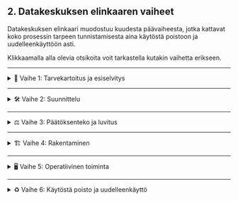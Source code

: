 ## 2. Datakeskuksen elinkaaren vaiheet

Datakeskuksen elinkaari muodostuu kuudesta päävaiheesta, jotka kattavat koko prosessin tarpeen tunnistamisesta aina käytöstä poistoon ja uudelleenkäyttöön asti.

Klikkaamalla alla olevia otsikoita voit tarkastella kutakin vaihetta erikseen.

---

<details>
<summary>🔢 Vaihe 1: Tarvekartoitus ja esiselvitys</summary>

![Vaihe 1](kuvat/Vaihe1.png)

Tässä tärkeässä alkuvaiheessa laaditaan perusta koko datakeskuksen kehittämiselle. Tarkoitus on luoda kokonaisvaltainen ymmärrys hankkeen toteutettavuudesta ja ympäristövaikutuksista. Vaihe sisältää viisi keskeistä osa-aluetta:

1. **Riskianalyysi** – arvioidaan sekä tekniset (esim. järjestelmien luotettavuus), taloudelliset (budjetointi, ROI) että ympäristöriskit (esim. maaperän tila, sään ääri-ilmiöt).  
2. **Kapasiteetin tarve** – määritellään tarvittava laskentateho ja tallennuskapasiteetti nykytilanteeseen ja tulevaisuuden kasvuun perustuen.  
3. **Sijainnin arviointi** – valinta tehdään energian saatavuuden, yhteyksien, logistiikan ja paikallisen infrastruktuurin pohjalta.  
4. **Kustannus–hyötyanalyysi** – vertaillaan investoinnin kokonaiskustannuksia ja pitkän aikavälin hyötyjä, mukaan lukien ympäristöhyödyt.  
5. **Ympäristövaikutusten arviointi** – selvitetään elinkaaren eri vaiheiden vaikutukset, kuten energiankulutus, vedenkäyttö ja hiilijalanjälki.

Tämä vaihe on keskeinen siksi, että pelkkä operatiivisen energian tarkastelu ei riitä; samalla on välttämätöntä huomioida koko elinkaaren ympäristövaikutukset (UNEP DTU, 2020). Lisäksi käytännön konsultointi– ja feasibility-lähteet, kuten Schneider Electricin dokumentti, painottavat, että huolellinen alkuvaiheen analyysi (kuten tarvekartoitus ja sijainnin valinta) on ratkaiseva kokonaiskustannusten sekä projektin aikataulujen hallinnassa (Schneider Electric, 2015).

**Lähteet:**
- UNEP DTU Partnership. (2020). *Environmental sustainability of data centres: A need for a multi-impact and life-cycle approach*. [Linkki](https://c2e2.unepccc.org/wp-content/uploads/sites/3/2020/02/environmental-sustainability-of-data-centres-a-need-for-a-multi-impact-and-life-cycle-approach-brief-1-uk.pdf?utm_source=chatgpt.com)  
- Schneider Electric – Data Center Science Center. (2015). *Fundamentals of Managing the Data Center Life Cycle for Owners*. [Linkki](https://www.insight.com/content/dam/insight-web/en_US/article-images/whitepapers/partner-whitepapers/fundamentals-of-managing-the-data-center-life-cycle-for-owners.pdf?utm_source=chatgpt.com)  

</details>

---

<details>
<summary>🛠️ Vaihe 2: Suunnittelu</summary>

![Vaihe 2](kuvat/Vaihe2.png)

Datakeskuksen suunnitteluvaiheessa tehdään ratkaisevat valinnat, jotka vaikuttavat sekä energiatehokkuuteen että pitkän aikavälin ympäristövaikutuksiin. Kuvastoon on koottu keskeisiä teemoja:

- **Energiatehokkuus** – PUE eli Power Usage Effectiveness on keskeinen mittari, joka kuvaa, kuinka paljon energiaa kuluu IT-laitteiden lisäksi jäähdytykseen ja muuhun infrastruktuuriin. Mitä lähempänä arvo on 1, sitä parempi.  
- **Uusiutuva energia ja hukkalämmön talteenotto** – Suunnittelussa kannattaa huomioida mahdollisuudet käyttää aurinko-, tuuli- tai hukkalämpöenergiaa, mikä vähentää operatiivisia päästöjä ja energian kokonaiskulutusta.  
- **Moniammatillinen tiimityö ja simulointi** – Monialainen yhteistyö (insinöörit, ympäristöasiantuntijat, IT-suunnittelijat) sekä simulointimallit (esim. airflow, energiajärjestelmät) mahdollistavat optimoidut ratkaisut.  
- **Kiertotalous ja elinkaari** – Suunnittelun tulisi huomioida elinkaariajattelu: komponenttien kierrätettävyys, modulaarisuus ja tulevat päivitysmahdollisuudet.

Tieteellinen näkökulma korostaa, että pelkän operatiivisen energiatehokkuuden optimoinnin (kuten alhainen PUE) sijaan suunnittelun tulee ottaa huomioon koko elinkaaren ympäristövaikutukset (Whitehead ym., 2015). Lisäksi parhaat käytännöt (esim. LBNL:n ohjeistus) sisältävät kattavat suositukset ilmastointijärjestelmien, sähkönsyötön, jäähdytyksen ja lämmön talteenoton yhteensovittamisesta energiatehokkuuden parantamiseksi (LBNL, 2025).

**Lähteet:**
- Whitehead, B., Andrews, D., & Shah, A. (2015). *The life cycle assessment of a UK data centre*. *International Journal of Life Cycle Assessment, 20*, 332–349. [Linkki](https://link.springer.com/article/10.1007/s11367-014-0838-7?utm_source=chatgpt.com)  
- Lawrence Berkeley National Laboratory (2025). *Best Practices Guide for Energy-Efficient Data Center Design*. [Linkki](https://datacenters.lbl.gov/sites/default/files/2025-07/best_practice-guide-data-center-design.pdf)


</details>

---

<details>
<summary>⚖️ Vaihe 3: Päätöksenteko ja luvitus</summary>

![Vaihe 3](kuvat/Vaihe3.png)

Tässä vaiheessa tehdään datakeskuksen toteutuksen kannalta ratkaisevat päätökset ja varmistetaan, että hankkeen eteneminen täyttää sekä viranomaismääräykset että kestävän kehityksen tavoitteet. Prosessi on luonteeltaan monivaiheinen ja monialainen, ja siihen sisältyy neljä keskeistä osa-aluetta.

1. **EU- ja kansallisen tason sääntelykehys** – Toimintaa ohjaavat EU:n ja kansallisen tason määräykset. Näistä keskeinen on EU:n teollisuuspäästödirektiivi (*Industrial Emissions Directive*, IED), joka määrittää suurten teollisuuslaitosten – mukaan lukien merkittävästi energiaa kuluttavat datakeskukset – vähimmäistasoiset ympäristönsuojeluvaatimukset. Direktiivin tavoitteena on ehkäistä ja vähentää ilman, veden ja maaperän pilaantumista hyödyntämällä parasta käyttökelpoista tekniikkaa (BAT, *Best Available Techniques*). Kansallinen lainsäädäntö ja energiatehokkuusvaatimukset, kuten energiatodistus ja ympäristö-, terveys- ja turvallisuusstandardit (EHS), täydentävät sääntelykehystä.

2. **Lupaprosessi ja päätöksenteko** – Tähän sisältyvät investointipäätökset, sijainti- ja teknologiavalinnat sekä näihin liittyvien lupahakemusten ja viranomaisdokumenttien valmistelu ja toimittaminen. Prosessiin kuuluu myös kaavoituksen koordinointi.

3. **Infrastruktuurin suunnittelu ja sijainnin määrittely** – Kattaa liittymisen sähköverkkoon ja kapasiteettivaatimusten varmistamisen, tietoliikenneyhteyksien toteutuksen sekä maankäytön ja alueellisen suunnittelun reunaehtojen huomioimisen.

4. **Ympäristövastuu ja vaikutusten hallinta** – Sisältää ilmasto- ja luontovaikutusten arvioinnin sekä sidosryhmien, erityisesti paikallisyhteisöjen, osallistamisen suunnitteluprosessiin. Tässä yhteydessä huomioidaan myös ympäristöluvat ja niihin liittyvät rajoitukset, kuten melu-, vesi- ja ilmanlaadun sääntely.

Tutkimuskirjallisuus korostaa, että elinkaarilähtöinen arviointimalli on välttämätön, jotta päätöksenteossa ei rajoituta pelkästään operatiivisten tavoitteiden optimointiin, vaan huomioidaan myös rakentamisen ympäristökuormitus ja päästöjen seuranta (Tozzi, 2025). Käytännön kokemukset osoittavat, että ympäristölupien – esimerkiksi varavoimajärjestelmien käytön tai päästöjen hallinnan – käsittely vaatii tarkkaa ajoitusta, sillä kaavoitus- ja lupaprosessien viivästykset voivat merkittävästi hidastaa hankkeen etenemistä (RPS, 2025).

**Lähteet:**
- Tozzi, C. (2025, kesä 11). *Data Center Life Cycle Assessments: A New Sustainability Standard*. *Data Center Knowledge*. [Linkki](https://www.datacenterknowledge.com/data-center-construction/data-center-life-cycle-assessments-the-new-sustainability-standard?utm_source=chatgpt.com)  
- RPS Group. (2025). *Environmental permitting for data centres: What you need and when to apply*. [Linkki](https://www.rpsgroup.com/insights/consulting-uki/environmental-permitting-for-data-centres-what-you-need-and-when-to-apply)  


</details>


---

<details>
<summary>🏗️ Vaihe 4: Rakentaminen</summary>

![Vaihe 4](kuvat/Vaihe4.png)

Rakentamisvaihe merkitsee datakeskuksen elinkaaressa siirtymistä suunnitelmista konkreettiseen toteutukseen. Tässä vaiheessa fyysinen infrastruktuuri luodaan, ja sen valinnat vaikuttavat merkittävästi sekä rakennusvaiheen että koko käyttöiän aikaiseen ympäristökuormitukseen. Rakentamisvaihe voidaan jäsentää neljään pääosa-alueeseen:

1. **Rakennustekniset ratkaisut** – Käsittää datakeskusrakennuksen runkorakenteet, kuormat ja modulaarisuuden. Rakennusmateriaalien valinnalla (esim. vähähiilinen betoni, kierrätetyt teräsrakenteet) voidaan vähentää merkittävästi rakentamisen hiilijalanjälkeä (Cooper ym., 2021).

2. **Teknisen infrastruktuurin asennus** – Sisältää sähkö- ja jäähdytysjärjestelmien, varavoimalaitteiden, kaapeloinnin sekä IT-räkkien ja konesalivarusteiden asennuksen. Näiden energiatehokkuus ja huollettavuus vaikuttavat pitkän aikavälin operatiivisiin kustannuksiin ja päästöihin (Shehabi ym., 2016).

3. **Työmaan turvallisuus ja aikataulun hallinta** – Rakentaminen edellyttää tiukkojen turvallisuusstandardien noudattamista sekä tarkkaa projektinhallintaa, jotta aikatauluviiveet eivät johda kustannusten ja ympäristövaikutusten kasvuun.

4. **Käyttöönottovaiheen valmistelu** – Sisältää laitteistojen testaukset, järjestelmien validoinnin ja infrastruktuurin optimoinnin ennen operatiivisen toiminnan aloitusta. Tämä vaihe on kriittinen, jotta suunnitellut energiatehokkuus- ja luotettavuustavoitteet voidaan saavuttaa heti käyttöönotosta lähtien (LBNL, 2025).

Tutkimuskirjallisuuden mukaan rakentamisvaiheen päästöt ja energiankulutus voivat muodostaa huomattavan osuuden koko datakeskuksen elinkaaren ympäristövaikutuksista, erityisesti jos käytetään paljon energiaintensiivisiä materiaaleja ja tekniikoita (Whitehead ym., 2015). Siksi rakennusvaiheen optimointi – esimerkiksi modulaarisen rakentamisen ja uusiomateriaalien avulla – on olennainen osa kestävää datakeskussuunnittelua.

**Lähteet:**
- Cooper, S., Hammond, G., & Norman, J. (2021). *Environmental assessment of building materials and technologies for sustainable data centres*. *Journal of Cleaner Production, 315*, 128172. https://doi.org/10.1016/j.jclepro.2021.128172  
- Shehabi, A., Smith, S., Sartor, D., Brown, R., Herrlin, M., Koomey, J., ... & Lintner, W. (2016). *United States Data Center Energy Usage Report*. Lawrence Berkeley National Laboratory. [Linkki](https://eta.lbl.gov/publications/united-states-data-center-energy)  
- Whitehead, B., Andrews, D., & Shah, A. (2015). *The life cycle assessment of a UK data centre*. *International Journal of Life Cycle Assessment, 20*, 332–349. https://doi.org/10.1007/s11367-014-0838-7  
- Lawrence Berkeley National Laboratory (2025). *Best Practices Guide for Energy-Efficient Data Center Design*. [Linkki](https://datacenters.lbl.gov/sites/default/files/2025-07/best_practice-guide-data-center-design.pdf)

</details>

---

<details>
<summary>🖥️ Vaihe 5: Operatiivinen toiminta</summary>

![Vaihe 5](kuvat/vaihe5_2.png)

Operatiivinen vaihe muodostaa datakeskuksen elinkaaren pisimmän ja usein ympäristövaikutuksiltaan merkittävimmän ajanjakson. Tässä vaiheessa varmistetaan, että tietojenkäsittelypalvelut toimivat luotettavasti, tehokkaasti ja ympäristön kannalta kestävällä tavalla. Operatiivinen toiminta sisältää seuraavat keskeiset osa-alueet:

1. **Sähkönsyöttö** – Sähköenergia mahdollistaa palvelimien ja muun infrastruktuurin toiminnan. Jatkuva sähkönsyöttö on varmistettu useilla redundanssijärjestelmillä, kuten varavoimakoneilla ja UPS-laitteilla. Sähkönkulutus muodostaa merkittävän osuuden koko elinkaaren hiilijalanjäljestä, mikä korostaa uusiutuvan energian hyödyntämisen ja energiatehokkuuden merkitystä (Shehabi ym., 2016).

2. **Verkko- ja palvelinresurssien hallinta** – Verkkokytkimet yhdistävät palvelimet lähiverkkoon ja internetiin, ohjaten verkon kautta saapuvat palvelupyynnöt oikeille palvelimille. Palvelimet käsittelevät pyynnöt ja palauttavat tulokset internetin kautta takaisin pyynnön lähettäjälle. Resurssien hallinta vaikuttaa sekä palvelun laatuun että energiankulutukseen (Zhang ym., 2021).

3. **Lämmönhallinta ja jäähdytys** – Palvelinten toiminta tuottaa lämpöä, joka on poistettava tehokkaasti jäähdytysjärjestelmien avulla. Näihin kuuluvat ilma- ja vesijäähdytysratkaisut, kuten *chillereitä* ja lämmönvaihtimia. **Chiller** (jäähdytyskone) siirtää lämpöä nesteestä toiseen jäähdyttämällä kiertävää jäähdytysnestettä, jota käytetään palvelinten ja muun IT-infrastruktuurin lämpötilan hallintaan. Lämmönvaihtimet puolestaan mahdollistavat lämpöenergian siirron kahden nesteen tai ilman välillä ilman suoraa kosketusta, mikä tehostaa jäähdytysprosessia ja mahdollistaa esimerkiksi hukkalämmön talteenoton. Veden käyttö jäähdytyksessä on merkittävä kestävyyshaaste erityisesti alueilla, joilla vesivarat ovat rajalliset (Masanet ym., 2020), ja hukkalämmön hyödyntäminen esimerkiksi kaukolämpöverkossa voi merkittävästi vähentää kokonaisympäristökuormitusta (Oró ym., 2015).

4. **Ympäristötehokkuuden seuranta** – Operatiivisessa vaiheessa hyödynnetään mittareita, kuten PUE (Power Usage Effectiveness) ja WUE (Water Usage Effectiveness), joilla seurataan energiankäytön ja vedenkulutuksen tehokkuutta. Näiden mittareiden avulla voidaan optimoida järjestelmiä ja vähentää pitkän aikavälin ympäristövaikutuksia.

Tutkimusten mukaan operatiivinen vaihe voi muodostaa yli 80 % datakeskuksen koko elinkaaren energiankulutuksesta (Shehabi ym., 2016), mikä tekee tästä vaiheesta keskeisen kohteen energiatehokkuus- ja päästövähennystoimille. Yhdistämällä uusiutuvan energian käyttö, kehittyneet jäähdytysratkaisut ja jatkuva optimointi voidaan merkittävästi pienentää operatiivisen toiminnan hiilijalanjälkeä.

**Lähteet:**
- Shehabi, A., Smith, S., Sartor, D., Brown, R., Herrlin, M., Koomey, J., ... & Lintner, W. (2016). *United States Data Center Energy Usage Report*. Lawrence Berkeley National Laboratory. [Linkki](https://eta.lbl.gov/publications/united-states-data-center-energy)  
- Masanet, E., Shehabi, A., Lei, N., Smith, S., & Koomey, J. (2020). *Recalibrating global data center energy-use estimates*. *Science, 367*(6481), 984–986. https://doi.org/10.1126/science.aba3758  
- Oró, E., Depoorter, V., Garcia, A., & Salom, J. (2015). *Energy efficiency and renewable energy integration in data centres. Strategies and modelling review*. *Renewable and Sustainable Energy Reviews, 42*, 429–445. https://doi.org/10.1016/j.rser.2014.10.058  
- Zhang, Q., Cheng, L., & Boutaba, R. (2021). *Cloud data centers: Energy efficiency and sustainable design*. *ACM Computing Surveys, 54*(7), 1–36. https://doi.org/10.1145/3453154  

</details>

---

<details>
<summary>♻️ Vaihe 6: Käytöstä poisto ja uudelleenkäyttö</summary>

![Vaihe 6](kuvat/Vaihe6.png)
</details>
